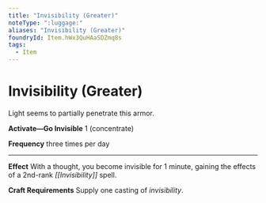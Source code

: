 ```yaml
---
title: "Invisibility (Greater)"
noteType: ":luggage:"
aliases: "Invisibility (Greater)"
foundryId: Item.hWx3QuHAaSDZmq8s
tags:
  - Item
---
```


# Invisibility (Greater)

Light seems to partially penetrate this armor.

**Activate—Go Invisible** 1 (concentrate)

**Frequency** three times per day

* * *

**Effect** With a thought, you become invisible for 1 minute, gaining the effects of a 2nd-rank _[[Invisibility]]_ spell.

**Craft Requirements** Supply one casting of _invisibility_.
